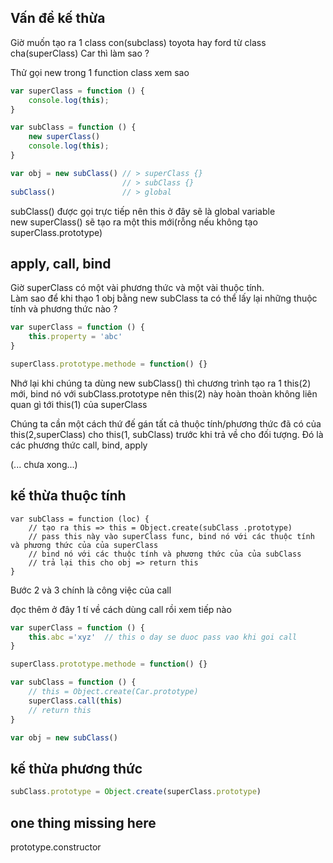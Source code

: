 ## Vấn đề kế thừa

Giờ muốn tạo ra 1 class con\(subclass\) toyota hay ford từ class cha\(superClass\) Car thì làm sao ?

Thử gọi new trong 1 function class xem sao

```js
var superClass = function () {
    console.log(this);
}

var subClass = function () {
    new superClass()
    console.log(this);
}

var obj = new subClass() // > superClass {}
                         // > subClass {}
subClass()               // > global
```

subClass\(\) được gọi trực tiếp nên this ở đây sẽ là global variable  
new superClass\(\) sẽ tạo ra một this mới\(rỗng nếu không tạo superClass.prototype\)

## apply, call, bind

Giờ superClass có một vài phương thức và một vài  thuộc tính.  
Làm sao để khi thạo 1 obj bằng new subClass ta có thể lấy lại những thuộc tính và phương thức nào ?

```js
var superClass = function () {
    this.property = 'abc'
}

superClass.prototype.methode = function() {}
```

Nhớ lại khi chúng ta dùng new subClass\(\) thì chương trình tạo ra 1 this\(2\)  mới, bind nó với subClass.prototype nên this\(2\) này hoàn thoàn không liên quan gì tới this\(1\) của superClass

Chúng ta cần một cách thứ đế gán tất cả thuộc tính/phương thức đã có của this\(2,superClass\) cho this\(1, subClass\) trước khi trả về cho đối tượng. Đó là các phương thức call, bind, apply

\(... chưa xong...\)

## kế thừa thuộc tính

```
var subClass = function (loc) {
    // tạo ra this => this = Object.create(subClass .prototype)
    // pass this này vào superClass func, bind nó với các thuộc tính và phương thức của của superClass
    // bind nó với các thuộc tính và phương thức của của subClass
    // trả lại this cho obj => return this
}
```

Bước 2 và 3 chính là công việc của call

đọc thêm ở đây 1 tí về cách dùng call rồi xem tiếp nào

```js
var superClass = function () {
    this.abc ='xyz'  // this o day se duoc pass vao khi goi call
}

superClass.prototype.methode = function() {}

var subClass = function () {
    // this = Object.create(Car.prototype)
    superClass.call(this)
    // return this
}

var obj = new subClass()
```

## kế thừa phương thức

```js
subClass.prototype = Object.create(superClass.prototype)
```

## one thing missing here

prototype.constructor

